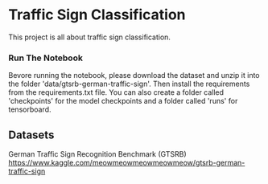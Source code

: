 # Traffic Sign Classification

This project is all about traffic sign classification.

### Run The Notebook
Bevore running the notebook, please download the dataset and unzip it into the folder 'data/gtsrb-german-traffic-sign'. Then install the requirements from the requirements.txt file. You can also create a folder called 'checkpoints' for the model checkpoints and a folder called 'runs' for tensorboard.

## Datasets
German Traffic Sign Recognition Benchmark (GTSRB)  \
https://www.kaggle.com/meowmeowmeowmeowmeow/gtsrb-german-traffic-sign
